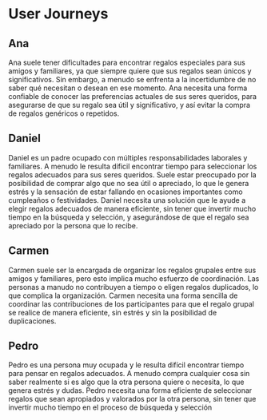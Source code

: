 # User Journeys

## Ana

Ana suele tener dificultades para encontrar regalos especiales para sus amigos y familiares, ya que siempre quiere que sus regalos sean únicos y significativos. Sin embargo, a menudo se enfrenta a la incertidumbre de no saber qué necesitan o desean en ese momento.
Ana necesita una forma confiable de conocer las preferencias actuales de sus seres queridos, para asegurarse de que su regalo sea útil y significativo, y así evitar la compra de regalos genéricos o repetidos.

## Daniel

Daniel es un padre ocupado con múltiples responsabilidades laborales y familiares. A menudo le resulta dificil encontrar tiempo para seleccionar los regalos adecuados para sus seres queridos. Suele estar preocupado por la posibilidad de comprar algo que no sea útil o apreciado, lo que le genera estrés y la sensación de estar fallando en ocasiones importantes como cumpleaños o festividades.
Daniel necesita una solución que le ayude a elegir regalos adecuados de manera eficiente, sin tener que invertir mucho tiempo en la búsqueda y selección, y asegurándose de que el regalo sea apreciado por la persona que lo recibe.

## Carmen

Carmen suele ser la encargada de organizar los regalos grupales entre sus amigos y familiares, pero esto implica mucho esfuerzo de coordinación. Las personas a manudo no contribuyen a tiempo o eligen regalos duplicados, lo que complica la organización.
Carmen necesita una forma sencilla de coordinar las contribuciones de los participantes para que el regalo grupal se realice de manera eficiente, sin estrés y sin la posibilidad de duplicaciones.

## Pedro 

Pedro es una persona muy ocupada y le resulta difícil encontrar tiempo para pensar en regalos adecuados. A menudo compra cualquier cosa sin saber realmente si es algo que la otra persona quiere o necesita, lo que genera estrés y dudas.
Pedro necesita una forma eficiente de seleccionar regalos que sean apropiados y valorados por la otra persona, sin tener que invertir mucho tiempo en el proceso de búsqueda y selección
